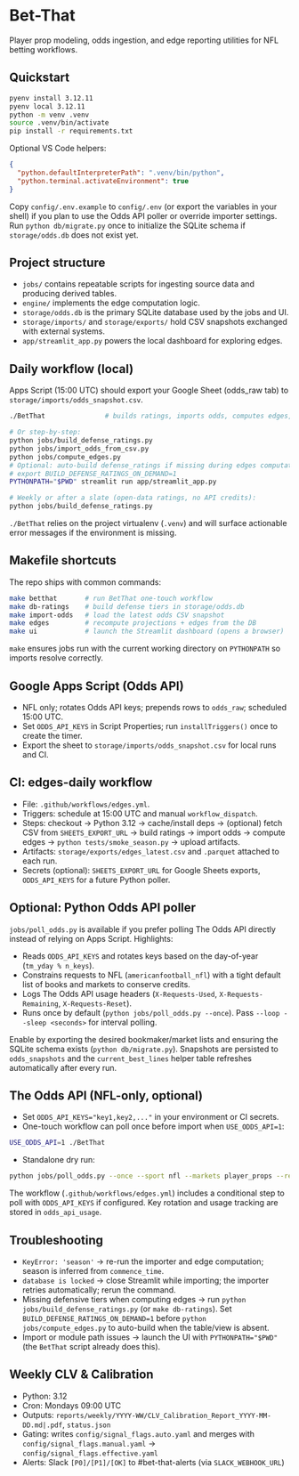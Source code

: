 # Bet-That

Player prop modeling, odds ingestion, and edge reporting utilities for NFL betting workflows.

## Quickstart

```bash
pyenv install 3.12.11
pyenv local 3.12.11
python -m venv .venv
source .venv/bin/activate
pip install -r requirements.txt
```

Optional VS Code helpers:

```json
{
  "python.defaultInterpreterPath": ".venv/bin/python",
  "python.terminal.activateEnvironment": true
}
```

Copy `config/.env.example` to `config/.env` (or export the variables in your shell) if you plan to use the Odds API poller or override importer settings. Run `python db/migrate.py` once to initialize the SQLite schema if `storage/odds.db` does not exist yet.

## Project structure

- `jobs/` contains repeatable scripts for ingesting source data and producing derived tables.
- `engine/` implements the edge computation logic.
- `storage/odds.db` is the primary SQLite database used by the jobs and UI.
- `storage/imports/` and `storage/exports/` hold CSV snapshots exchanged with external systems.
- `app/streamlit_app.py` powers the local dashboard for exploring edges.

## Daily workflow (local)

Apps Script (15:00 UTC) should export your Google Sheet (odds_raw tab) to `storage/imports/odds_snapshot.csv`.

```bash
./BetThat               # builds ratings, imports odds, computes edges, launches Streamlit

# Or step-by-step:
python jobs/build_defense_ratings.py
python jobs/import_odds_from_csv.py
python jobs/compute_edges.py
# Optional: auto-build defense_ratings if missing during edges computation
# export BUILD_DEFENSE_RATINGS_ON_DEMAND=1
PYTHONPATH="$PWD" streamlit run app/streamlit_app.py

# Weekly or after a slate (open-data ratings, no API credits):
python jobs/build_defense_ratings.py
```

`./BetThat` relies on the project virtualenv (`.venv`) and will surface actionable error messages if the environment is missing.

## Makefile shortcuts

The repo ships with common commands:

```bash
make betthat       # run BetThat one-touch workflow
make db-ratings    # build defense tiers in storage/odds.db
make import-odds   # load the latest odds CSV snapshot
make edges         # recompute projections + edges from the DB
make ui            # launch the Streamlit dashboard (opens a browser)
```

`make` ensures jobs run with the current working directory on `PYTHONPATH` so imports resolve correctly.

## Google Apps Script (Odds API)

- NFL only; rotates Odds API keys; prepends rows to `odds_raw`; scheduled 15:00 UTC.
- Set `ODDS_API_KEYS` in Script Properties; run `installTriggers()` once to create the timer.
- Export the sheet to `storage/imports/odds_snapshot.csv` for local runs and CI.

## CI: edges-daily workflow

- File: `.github/workflows/edges.yml`.
- Triggers: schedule at 15:00 UTC and manual `workflow_dispatch`.
- Steps: checkout → Python 3.12 → cache/install deps → (optional) fetch CSV from `SHEETS_EXPORT_URL` → build ratings → import odds → compute edges → `python tests/smoke_season.py` → upload artifacts.
- Artifacts: `storage/exports/edges_latest.csv` and `.parquet` attached to each run.
- Secrets (optional): `SHEETS_EXPORT_URL` for Google Sheets exports, `ODDS_API_KEYS` for a future Python poller.

## Optional: Python Odds API poller

`jobs/poll_odds.py` is available if you prefer polling The Odds API directly instead of relying on Apps Script. Highlights:

- Reads `ODDS_API_KEYS` and rotates keys based on the day-of-year (`tm_yday % n_keys`).
- Constrains requests to NFL (`americanfootball_nfl`) with a tight default list of books and markets to conserve credits.
- Logs The Odds API usage headers (`X-Requests-Used`, `X-Requests-Remaining`, `X-Requests-Reset`).
- Runs once by default (`python jobs/poll_odds.py --once`). Pass `--loop --sleep <seconds>` for interval polling.

Enable by exporting the desired bookmaker/market lists and ensuring the SQLite schema exists (`python db/migrate.py`). Snapshots are persisted to `odds_snapshots` and the `current_best_lines` helper table refreshes automatically after every run.

## The Odds API (NFL-only, optional)

- Set `ODDS_API_KEYS="key1,key2,..."` in your environment or CI secrets.
- One-touch workflow can poll once before import when `USE_ODDS_API=1`:

```bash
USE_ODDS_API=1 ./BetThat
```

- Standalone dry run:

```bash
python jobs/poll_odds.py --once --sport nfl --markets player_props --region us --dry-run
```

The workflow (`.github/workflows/edges.yml`) includes a conditional step to poll with `ODDS_API_KEYS` if configured. Key rotation and usage tracking are stored in `odds_api_usage`.

## Troubleshooting

- `KeyError: 'season'` → re-run the importer and edge computation; season is inferred from `commence_time`.
- `database is locked` → close Streamlit while importing; the importer retries automatically; rerun the command.
- Missing defensive tiers when computing edges → run `python jobs/build_defense_ratings.py` (or `make db-ratings`). Set `BUILD_DEFENSE_RATINGS_ON_DEMAND=1` before `python jobs/compute_edges.py` to auto-build when the table/view is absent.
- Import or module path issues → launch the UI with `PYTHONPATH="$PWD"` (the `BetThat` script already does this).


## Weekly CLV & Calibration
- Python: 3.12
- Cron: Mondays 09:00 UTC
- Outputs: `reports/weekly/YYYY-WW/CLV_Calibration_Report_YYYY-MM-DD.md|.pdf`, `status.json`
- Gating: writes `config/signal_flags.auto.yaml` and merges with `config/signal_flags.manual.yaml` → `config/signal_flags.effective.yaml`
- Alerts: Slack `[P0]/[P1]/[OK]` to #bet-that-alerts (via `SLACK_WEBHOOK_URL`)
